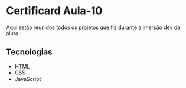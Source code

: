 # Certificard Aula-10

Aqui estão reunidos todos os projetos que fiz durante a imersão dev da alura.

## Tecnologias

* HTML
* CSS
* JavaScript